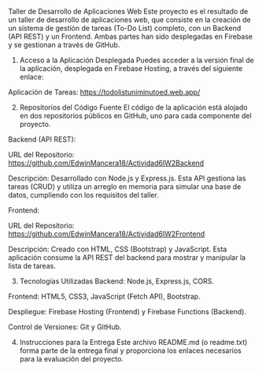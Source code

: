 Taller de Desarrollo de Aplicaciones Web
Este proyecto es el resultado de un taller de desarrollo de aplicaciones web, que consiste en la creación de un sistema de gestión de tareas (To-Do List) completo, con un Backend (API REST) y un Frontend. Ambas partes han sido desplegadas en Firebase y se gestionan a través de GitHub.

1. Acceso a la Aplicación Desplegada
Puedes acceder a la versión final de la aplicación, desplegada en Firebase Hosting, a través del siguiente enlace:

Aplicación de Tareas: https://todolistuniminutoed.web.app/

2. Repositorios del Código Fuente
El código de la aplicación está alojado en dos repositorios públicos en GitHub, uno para cada componente del proyecto.

Backend (API REST):

URL del Repositorio: https://github.com/EdwinMancera18/Actividad6IW2Backend

Descripción: Desarrollado con Node.js y Express.js. Esta API gestiona las tareas (CRUD) y utiliza un arreglo en memoria para simular una base de datos, cumpliendo con los requisitos del taller.

Frontend:

URL del Repositorio: https://github.com/EdwinMancera18/Actividad6IW2Frontend

Descripción: Creado con HTML, CSS (Bootstrap) y JavaScript. Esta aplicación consume la API REST del backend para mostrar y manipular la lista de tareas.

3. Tecnologías Utilizadas
Backend: Node.js, Express.js, CORS.

Frontend: HTML5, CSS3, JavaScript (Fetch API), Bootstrap.

Despliegue: Firebase Hosting (Frontend) y Firebase Functions (Backend).

Control de Versiones: Git y GitHub.

4. Instrucciones para la Entrega
Este archivo README.md (o readme.txt) forma parte de la entrega final y proporciona los enlaces necesarios para la evaluación del proyecto.
